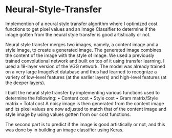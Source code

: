 # Neural-Style-Transfer
Implemention of a neural style transfer algorithm where I optimized cost functions to get pixel values and an Image Classifier to determine if the image gotten from the neural style transfer is good artistically or not. 

Neural style transfer merges two images, namely, a content image and a style image, to create a generated image. The generated image combines the content of the image with the style of image. We used a previously trained convolutional network and built on top of it using transfer learning. I used a 19-layer version of the VGG network. The model was already trained on a very large ImageNet database and thus had learned to recognize a variety of low-level features (at the earlier layers) and high-level features (at the deeper layers).

I built the neural style transfer by implementing various functions used to determine the following:
	•	Content cost
	•	Style cost
	•	Gram matrix/Style matrix
	•	Total cost
A noisy image is then generated from the content image and its pixel values are now adjusted to match that of the content image and style image by using values gotten from our cost functions.

The second part is to predict if the image is good artistically or not, and this was done by in building an image classifier using Keras.
